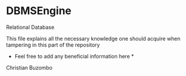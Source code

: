 DBMSEngine
==========

Relational Database

This file explains all the necessary knowledge one should acquire when
tampering in this part of the repository

* Feel free to add any beneficial information here *


Christian Buzombo
